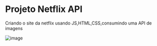 # Projeto Netflix API
 Criando o site da netflix usando JS,HTML,CSS,consumindo uma API de imagens

![image](https://github.com/denisequindere/Projeto-Netflix-API/assets/82340017/e1f66716-9742-41b4-98ba-1051e22523b4)
